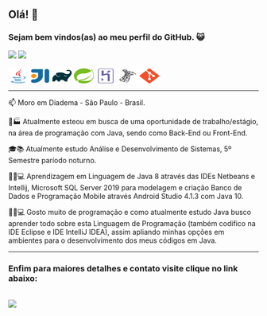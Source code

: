 ## Olá! 👋 
### Sejam bem vindos(as) ao meu perfil do GitHub. 😺

<!--
**Paulo-RJR/Paulo-RJR** is a ✨ _special_ ✨ repository because its `README.md` (this file) appears on your GitHub profile.

Here are some ideas to get you started:

- 🔭 I’m currently working on ...
- 🌱 I’m currently learning ...
- 👯 I’m looking to collaborate on ...
- 🤔 I’m looking for help with ...
- 💬 Ask me about ...
- 📫 How to reach me: ...
- 😄 Pronouns: ...
- ⚡ Fun fact: ...
-->

 <div>
  <a href="https://github.com/rafaballerini"></a>
  <img height="150em" src="https://github-readme-stats.vercel.app/api?username=Paulo-RJR&show_icons=true&theme=tokyonight&include_all_commits=true&count_private=true"/>
  <img height="150em" src="https://github-readme-stats.vercel.app/api/top-langs/?username=Paulo-RJR&layout=compact&langs_count=7&theme=tokyonight"/>
</div>

<div style="display: inline_block"><br>
  <img align="center" alt="Paulo-Java" height="30" width="40" src="https://github.com/devicons/devicon/blob/master/icons/java/java-original.svg">
  <img align="center" alt="Paulo-Intellij" height="30" width="40" src="https://github.com/devicons/devicon/blob/master/icons/intellij/intellij-original.svg">
  <img align="center" alt="Paulo-Gradle" height="30" width="40" src="https://github.com/devicons/devicon/blob/master/icons/gradle/gradle-plain.svg">
  <img align="center" alt="Paulo-String" height="30" width="40" src="https://github.com/devicons/devicon/blob/master/icons/spring/spring-original.svg">
  <img align="center" alt="Paulo-String" height="30" width="40" src="https://github.com/devicons/devicon/blob/master/icons/heroku/heroku-original.svg">
  <img align="center" alt="Paulo-MicrosoftSQL" height="30" width="40" src="https://github.com/devicons/devicon/blob/master/icons/microsoftsqlserver/microsoftsqlserver-plain.svg">
  <img align="center" alt="Paulo-Git" height="30" width="40" src="https://raw.githubusercontent.com/devicons/devicon/master/icons/git/git-plain.svg"> 
  
 <!--![Snake animation](https://github.com/rafaballerini/rafaballerini/blob/output/github-contribution-grid-snake.svg)
</div> -->

<hr>

📫 Moro em Diadema - São Paulo - Brasil.<p>

👔🏭 Atualmente esteou em busca de uma oportunidade de trabalho/estágio, na área de programação com Java, sendo como Back-End ou Front-End.<p>
 
🎓📚 Atualmente estudo Análise e Desenvolvimento de Sistemas, 5º Semestre paríodo noturno. <br>
 
 🧑🏽💻 Aprendizagem em Linguagem de Java 8 através das IDEs Netbeans e Intellij, Microsoft SQL Server 2019 para modelagem e criação Banco de Dados e Programação Mobile através Android Studio 4.1.3 com Java 10. <br>

🧑🏽💻 Gosto muito de programação e como atualmente estudo Java busco aprender todo sobre esta Linguagem de Programação (também codifico na IDE Eclipse e IDE IntelliJ IDEA), assim apliando minhas opções em ambientes para o desenvolvimento dos meus códigos em Java.

<hr> 

 ### Enfim para maiores detalhes e contato visite clique no link abaixo:
 
 
 <br><a href="https://www.linkedin.com/in/paulo-roberto-junqueira-rodrigues-6407b91b3/" target="_blank"><img src="https://img.shields.io/badge/-LinkedIn-%230077B5?style=for-the-badge&logo=linkedin&logoColor=white" target="_blank"></a> 
 
 <!--[![Linkedin Badge](https://img.shields.io/badge/-Paulo%20RJR-1c7e0f?style=flat-square&logo=Linkedin&logoColor=white&link=https://www.linkedin.com/in/paulo-roberto-junqueira-rodrigues-6407b91b3/)](https://www.linkedin.com/in/paulo-roberto-junqueira-rodrigues-6407b91b3/) -->
